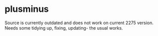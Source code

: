 # plusminus
 
Source is currently outdated and does not work on current 2275 version. 
Needs some tidying up, fixing, updating- the usual works. 
